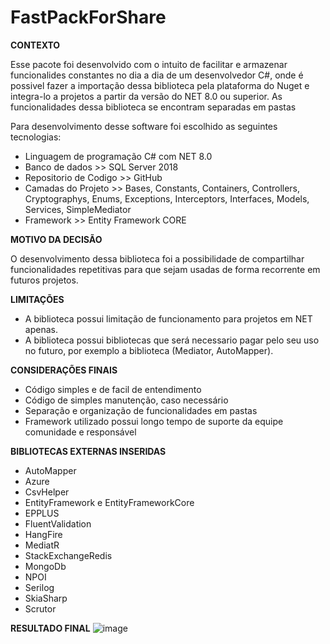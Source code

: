 # FastPackForShare

<b>CONTEXTO</b>

Esse pacote foi desenvolvido com o intuito de facilitar e armazenar funcionalides constantes no dia a dia de um desenvolvedor C#, onde é possivel fazer a importação dessa biblioteca pela plataforma do Nuget e integra-lo a projetos a partir da versão do NET 8.0 ou superior.
As funcionalidades dessa biblioteca se encontram separadas em pastas

Para desenvolvimento desse software foi escolhido as seguintes tecnologias:
- Linguagem de programação C# com NET 8.0
- Banco de dados >> SQL Server 2018
- Repositorio de Codigo >> GitHub
- Camadas do Projeto >> Bases, Constants, Containers, Controllers, Cryptographys, Enums, Exceptions, Interceptors, Interfaces, Models, Services, SimpleMediator
- Framework >> Entity Framework CORE

<b>MOTIVO DA DECISÃO</b>

O desenvolvimento dessa biblioteca foi a possibilidade de compartilhar funcionalidades repetitivas para que sejam usadas de forma recorrente em futuros projetos.

<b>LIMITAÇÕES</b>

- A biblioteca possui limitação de funcionamento para projetos em NET apenas.
- A biblioteca possui bibliotecas que será necessario pagar pelo seu uso no futuro, por exemplo a biblioteca (Mediator, AutoMapper).

<b>CONSIDERAÇÕES FINAIS</b>

- Código simples e de facil de entendimento
- Código de simples manutenção, caso necessário
- Separação e organização de funcionalidades em pastas
- Framework utilizado possui longo tempo de suporte da equipe comunidade e responsável

<b>BIBLIOTECAS EXTERNAS INSERIDAS</b>
- AutoMapper
- Azure
- CsvHelper
- EntityFramework e EntityFrameworkCore
- EPPLUS
- FluentValidation
- HangFire
- MediatR
- StackExchangeRedis
- MongoDb
- NPOI
- Serilog
- SkiaSharp
- Scrutor

<b>RESULTADO FINAL</b>
![image](https://github.com/user-attachments/assets/9d2f9940-2ec9-4ebb-91a8-fae58a19f801)
